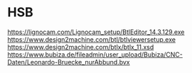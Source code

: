 # HSB

https://lignocam.com/Lignocam_setup/BtlEditor_14.3.129.exe
https://www.design2machine.com/btl/btlviewersetup.exe
https://www.design2machine.com/btlx/btlx_11.xsd
https://www.bubiza.de/fileadmin/user_upload/Bubiza/CNC-Daten/Leonardo-Bruecke_nurAbbund.bvx
